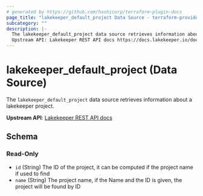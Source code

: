 ```yaml
---
# generated by https://github.com/hashicorp/terraform-plugin-docs
page_title: "lakekeeper_default_project Data Source - terraform-provider-lakekeeper"
subcategory: ""
description: |-
  The lakekeeper_default_project data source retrieves information about a lakekeeper project.
  Upstream API: Lakekeeper REST API docs https://docs.lakekeeper.io/docs/nightly/api/management/#tag/project/operation/get_project
---
```


# lakekeeper_default_project (Data Source)

The `lakekeeper_default_project` data source retrieves information about a lakekeeper project.

**Upstream API**: [Lakekeeper REST API docs](https://docs.lakekeeper.io/docs/nightly/api/management/#tag/project/operation/get_project)



<!-- schema generated by tfplugindocs -->
## Schema

### Read-Only

- `id` (String) The ID of the project, it can be computed if the project name if used to find
- `name` (String) The project name, if the Name and the ID is given, the project will be found by ID
